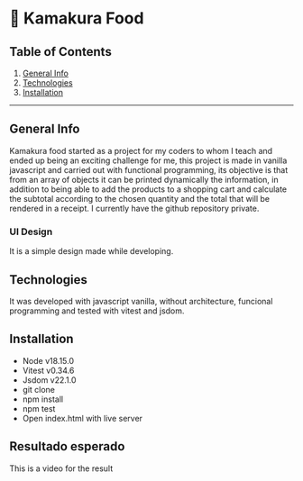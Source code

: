 # :fork_and_knife: Kamakura Food

## Table of Contents
1. [General Info](#general-info)
2. [Technologies](#technologies)
3. [Installation](#installation)

***
## General Info

Kamakura food started as a project for my coders to whom I teach and ended up being an exciting challenge for me, this project is made in vanilla javascript and carried out with functional programming, its objective is that from an array of objects it can be printed dynamically the information, in addition to being able to add the products to a shopping cart and calculate the subtotal according to the chosen quantity and the total that will be rendered in a receipt. I currently have the github repository private.

### UI Design

It is a simple design made while developing.

## Technologies
It was developed with javascript vanilla, without architecture, funcional programming and tested with vitest and jsdom.

## Installation
- Node v18.15.0
- Vitest v0.34.6
- Jsdom v22.1.0
- git clone <repository>
- npm install
- npm test
- Open index.html with live server

## Resultado esperado

This is a video for the result